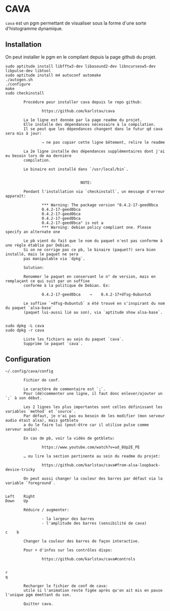 # CAVA

`cava` est un pgm permettant de visualiser sous la forme d'une sorte d'histogramme dynamique.

## Installation

On peut installer le pgm en le compilant depuis la page github du projet.

    sudo aptitude install libfftw3-dev libasound2-dev libncursesw5-dev libpulse-dev libtool
    sudo aptitude install m4 autoconf automake
    ./autogen.sh
    ./configure
    make
    sudo checkinstall

            Procédure pour installer cava depuis le repo github:

                    https://github.com/karlstav/cava

            La 1e ligne est donnée par la page readme du projet.
            Elle installe des dépendances nécessaire à la compilation.
            Il se peut que les dépendances changent dans le futur qd cava sera mis à jour:

                    ⇒ ne pas copier cette ligne bêtement, relire le readme

            La 2e ligne installe des dépendances supplémentaires dont j'ai eu besoin lors de ma dernière
            compilation.

            Le binaire est installé dans `/usr/local/bin`.


                                     NOTE:

            Pendant l'installation via `checkinstall`, un message d'erreur apparaît:

                    *** Warning: The package version "0.4.2-17-geed0bca
                    0.4.2-17-geed0bca
                    0.4.2-17-geed0bca
                    0.4.2-17-geed0bca
                    0.4.2-17-geed0bca" is not a
                    *** Warning: debian policy compliant one. Please specify an alternate one

            Le pb vient du fait que le nom du paquet n'est pas conforme à une règle établie par Debian.
            Si on ne corrige pas ce pb, le binaire (paquet?) sera bien installé, mais le paquet ne sera
            pas manipulable via `dpkg`.

            Solution:

            Renommer le paquet en conservant le n° de version, mais en remplaçant ce qui suit par un suffixe
            conforme à la politique de Debian. Ex:

                    0.4.2-17-geed0bca    →    0.4.2-17+dfsg-0ubuntu5

            Le suffixe `+dfsg-0ubuntu5` a été trouvé en s'inspirant du nom du paquet `alsa-base`
            (paquet lui-aussi lié au son), via `aptitude show alsa-base`.


    sudo dpkg -L cava
    sudo dpkg -r cava

            Liste les fichiers au sein du paquet `cava`.
            Supprime le paquet `cava`.


## Configuration

    ~/.config/cava/config

            Fichier de conf.

            Le caractère de commentaire est `;`.
            Pour (dé)commenter une ligne, il faut donc enlever/ajouter un `;` à son début.

            Les 2 lignes les plus importantes sont celles définissant les variables `method` et `source`.
            Par défaut, je n'ai pas eu besoin de les modifier (mon serveur audio était alsa), mais gotbletu
            a du le faire lui (peut-être car il utilise pulse comme serveur audio).

            En cas de pb, voir la vidéo de gotbletu:

                    https://www.youtube.com/watch?v=ud_8Up2E_PE

            … ou lire la section pertinente au sein du readme du projet:

                    https://github.com/karlstav/cava#from-alsa-loopback-device-tricky

            On peut aussi changer la couleur des barres par défaut via la variable `foreground`.


    Left    Right
    Down    Up

            Réduire / augmenter:

                    - la largeur des barres
                    - l'amplitude des barres (sensibilité de cava)

    c    b

            Changer la couleur des barres de façon interactive.

            Pour + d'infos sur les contrôles dispo:

                    https://github.com/karlstav/cava#controls


    r
    q

            Recharger le fichier de conf de cava:
            utile si l'animation reste figée après qu'on ait mis en pause l'unique pgm émettant du son.

            Quitter cava.
